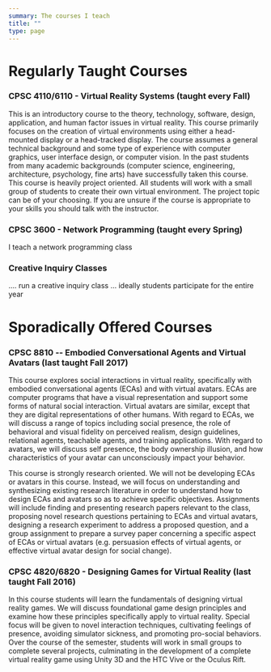 ```yaml
---
summary: The courses I teach
title: ""
type: page
---
```


# Regularly Taught Courses

### CPSC 4110/6110 - Virtual Reality Systems (taught every Fall)

This is an introductory course to the theory, technology, software, design, application, and human factor issues in virtual reality. This course primarily focuses on the creation of virtual environments using either a head-mounted display or a head-tracked display. The course assumes a general technical background and some type of experience with computer graphics, user interface design, or computer vision. In the past students from many academic backgrounds (computer science, engineering, architecture, psychology, fine arts) have successfully taken this course. This course is heavily project oriented. All students will work with a small group of students to create their own virtual environment. The project topic can be of your choosing. If you are unsure if the course is appropriate to your skills you should talk with the instructor.

### CPSC 3600 - Network Programming (taught every Spring)

I teach a network programming class

### Creative Inquiry Classes

.... run a creative inquiry class ... ideally students participate for the entire year

# Sporadically Offered Courses

### CPSC 8810 -- Embodied Conversational Agents and Virtual Avatars (last taught Fall 2017)

This course explores social interactions in virtual reality, specifically with embodied conversational agents (ECAs) and with virtual avatars. ECAs are computer programs that have a visual representation and support some forms of natural social interaction. Virtual avatars are similar, except that they are digital representations of other humans. With regard to ECAs, we will discuss a range of topics including social presence, the role of behavioral and visual fidelity on perceived realism, design guidelines, relational agents, teachable agents, and training applications. With regard to avatars, we will discuss self presence, the body ownership illusion, and how characteristics of your avatar can unconsciously impact your behavior.

This course is strongly research oriented. We will not be developing ECAs or avatars in this course. Instead, we will focus on understanding and synthesizing existing research literature in order to understand how to design ECAs and avatars so as to achieve specific objectives. Assignments will include finding and presenting research papers relevant to the class, proposing novel research questions pertaining to ECAs and virtual avatars, designing a research experiment to address a proposed question, and a group assignment to prepare a survey paper concerning a specific aspect of ECAs or virtual avatars (e.g. persuasion effects of virtual agents, or effective virtual avatar design for social change).

### CPSC 4820/6820 - Designing Games for Virtual Reality (last taught Fall 2016)

In this course students will learn the fundamentals of designing virtual reality games. We will discuss foundational game design principles and examine how these principles specifically apply to virtual reality. Special focus will be given to novel interaction techniques, cultivating feelings of presence, avoiding simulator sickness, and promoting pro-social behaviors. Over the course of the semester, students will work in small groups to complete several projects, culminating in the development of a complete virtual reality game using Unity 3D and the HTC Vive or the Oculus Rift.
